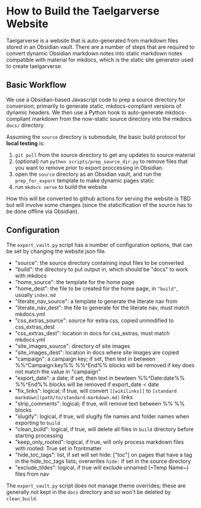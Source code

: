 # How to Build the Taelgarverse Website

Taelgarverse is a website that is auto-generated from markdown files stored in an Obsidian vault. There are a number of steps that are required to convert dynamic Obsidian markdown notes into static markdown notes compatible with material for mkdocs, which is the static site generator used to create taelgarverse.

## Basic Workflow

We use a Obsidian-based Javascript code to prep a source directory for conversion, primarily to generate static, mkdocs-compliant versions of dynamic headers. We then use a Python hook to auto-generate mkdocs-compliant markdown from the now-static source directory into the mkdocs `docs/` directory. 

Assuming the `source` directory is submodule, the basic build protocol for **local testing** is:
1. `git pull` from the source directory to get any updates to source material
2. (optional) run `python scripts/prep_source_dir.py` to remove files that you want to remove *prior* to export proccessing in Obsidian.
3. open the `source` directory as an Obsidian vault, and run the `prep_for_export` template to make dynamic pages static
4. run `mkdocs serve` to build the website

How this will be converted to github actions for serving the website is TBD but will involve some changes (since the staticification of the source has to be done offline via Obsidian).

## Configuration

The `export_vault.py` script has a number of configuration options, that can be set by changing the website.json file.

- "source": the source directory containing input files to be converted
- "build": the directory to put output in, which should be "docs" to work with mkdocs
- "home_source": the template for the home page
- "home_dest": the file to be created for the home page, in `"build"`, usually `index.md`
- "literate_nav_source": a template to generate the literate nav from
- "literate_nav_dest": the file to generate for the literate nav, must match mkdocs.yml
- "css_extras_source": source for extra css, copied unmodified to css_extras_dest
- "css_extras_dest": location in docs for css_extras, must match mkdocs.yml
- "site_images_source": directory of site images
- "site_images_dest": location in docs where site images are copied
- "campaign": a campaign key; if set, then text in between %%^Campaign:key%% %%^End%% blocks will be removed if key does not match the value in "campaign"
- "export_date": a date; if set, then text in bewteen %%^Date:date%% %%^End%% blocks will be removed if export_date < date
- "fix_links": logical; if true, will convert `[[wikilinks]]` to `[standard markdown](path/to/standard-markdown.md)` links
- "strip_comments": logical; if true, will remove text between %% %% blocks
- "slugify": logical, if true, will slugify file names and folder names when exporting to `build`
- "clean_build": logical, if true, will delete all files in `build` directory before starting processing
- "keep_only_rooted": logical, if true, will only process markdown files with rooted: True set in frontmatter
- "hide_toc_tags": list, if set will set hide: ["toc"] on pages that have a tag in the hide_toc_tags lists; overwrites `hide:` if set in the source directory
- "exclude_tildes": logical, if true will exclude unnamed (~Temp Name~) files from nav

The `export_vault.py` script does not manage theme overrides; these are generally not kept in the `docs` directory and so won't be deleted by `clean_build`. 